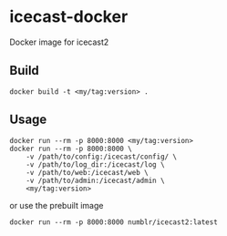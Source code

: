 # icecast-docker
Docker image for icecast2

## Build

    docker build -t <my/tag:version> .

## Usage

    docker run --rm -p 8000:8000 <my/tag:version>
    docker run --rm -p 8000:8000 \
        -v /path/to/config:/icecast/config/ \
        -v /path/to/log_dir:/icecast/log \
        -v /path/to/web:/icecast/web \
        -v /path/to/admin:/icecast/admin \
        <my/tag:version>

or use the prebuilt image

    docker run --rm -p 8000:8000 numblr/icecast2:latest
